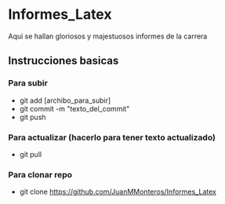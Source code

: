 # Informes_Latex

Aqui se hallan gloriosos y majestuosos informes de la carrera 


## Instrucciones basicas
### Para subir

* git add [archibo_para_subir] 
* git commit -m "texto_del_commit" 
* git push

### Para actualizar (hacerlo para tener texto actualizado)

* git pull

### Para clonar repo

* git clone https://github.com/JuanMMonteros/Informes_Latex




